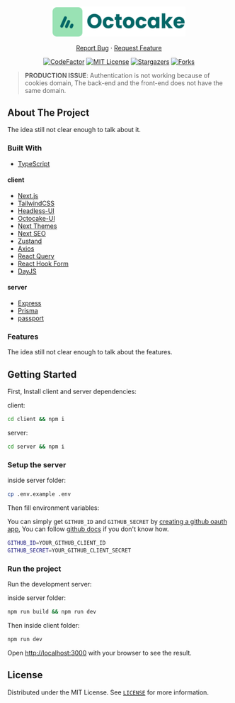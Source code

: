 <p align="center">
  <a href="https://github.com/Octocake-Dev/octocake/">
    <img src="./client/public/desktop-logo.svg" alt="Octocake logo" width="300" />
  </a>
</p>

<div align="center">

<a href="https://github.com/Octocake-Dev/octocake/issues">Report Bug</a>
·
<a href="https://github.com/Octocake-Dev/octocake/issues">Request Feature</a>

</div>

<div align="center">

[![CodeFactor](https://www.codefactor.io/repository/github/octocake-dev/octocake/badge?style=for-the-badge)](https://www.codefactor.io/repository/github/octocake-dev/octocake)
[![MIT License](https://img.shields.io/github/license/Octocake-Dev/octocake?color=blue&style=for-the-badge)](https://github.com/Octocake-Dev/octocake/blob/main/LICENSE)
[![Stargazers](https://img.shields.io/github/stars/Octocake-Dev/octocake?style=for-the-badge)](https://github.com/Octocake-Dev/octocake/stargazers)
[![Forks](https://img.shields.io/github/forks/Octocake-Dev/octocake?style=for-the-badge)](https://github.com/Octocake-Dev/octocake/network/members)

</div>

> **PRODUCTION ISSUE**: Authentication is not working because of cookies domain, The back-end and the front-end does not have the same domain.

## About The Project

The idea still not clear enough to talk about it.

### Built With

- [TypeScript](https://www.typescriptlang.org/)

#### client

- [Next.js](https://nextjs.org/)
- [TailwindCSS](https://tailwindcss.com/)
- [Headless-UI](https://headlessui.dev/)
- [Octocake-UI](https://www.npmjs.com/package/octocake-ui)
- [Next Themes](https://github.com/pacocoursey/next-themes)
- [Next SEO](https://github.com/garmeeh/next-seo)
- [Zustand](https://github.com/pmndrs/zustand)
- [Axios](https://github.com/axios/axios)
- [React Query](https://react-query.tanstack.com/)
- [React Hook Form](http://react-hook-form.com/)
- [DayJS](https://day.js.org/)

#### server

- [Express](https://expressjs.com/)
- [Prisma](https://www.prisma.io/)
- [passport](https://www.passportjs.org/)

### Features

The idea still not clear enough to talk about the features.

## Getting Started

First, Install client and server dependencies:

client:

```bash
cd client && npm i
```

server:

```bash
cd server && npm i
```

### Setup the server

inside server folder:

```bash
cp .env.example .env
```

Then fill environment variables:

You can simply get `GITHUB_ID` and `GITHUB_SECRET` by [creating a github oauth app](https://github.com/settings/applications/new), You can follow [github docs](https://docs.github.com/en/developers/apps/building-oauth-apps/creating-an-oauth-app) if you don't know how.

```bash
GITHUB_ID=YOUR_GITHUB_CLIENT_ID
GITHUB_SECRET=YOUR_GITHUB_CLIENT_SECRET
```

### Run the project

Run the development server:

inside server folder:

```bash
npm run build && npm run dev
```

Then inside client folder:

```bash
npm run dev
```

Open [http://localhost:3000](http://localhost:3000) with your browser to see the result.

## License

Distributed under the MIT License. See [`LICENSE`](https://github.com/Octocake-Dev/octocake/blob/main/LICENSE) for more information.

